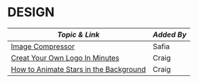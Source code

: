 # DESIGN

| **_Topic & Link_** | **_Added By_** |
| -------- | -------- |
|[Image Compressor](https://squoosh.app/)|Safia
|[Creat Your Own Logo In Minutes](https://logomakr.com/)|Craig
[How to Animate Stars in the Background](https://github.com/Tiarama/Twinkle-Twinkle)|Craig
